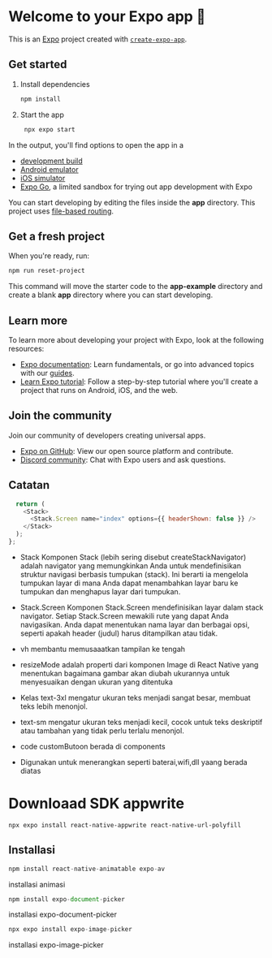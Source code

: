 # Welcome to your Expo app 👋

This is an [Expo](https://expo.dev) project created with [`create-expo-app`](https://www.npmjs.com/package/create-expo-app).

## Get started

1. Install dependencies

   ```bash
   npm install
   ```

2. Start the app

   ```bash
    npx expo start
   ```

In the output, you'll find options to open the app in a

- [development build](https://docs.expo.dev/develop/development-builds/introduction/)
- [Android emulator](https://docs.expo.dev/workflow/android-studio-emulator/)
- [iOS simulator](https://docs.expo.dev/workflow/ios-simulator/)
- [Expo Go](https://expo.dev/go), a limited sandbox for trying out app development with Expo

You can start developing by editing the files inside the **app** directory. This project uses [file-based routing](https://docs.expo.dev/router/introduction).

## Get a fresh project

When you're ready, run:

```bash
npm run reset-project
```

This command will move the starter code to the **app-example** directory and create a blank **app** directory where you can start developing.

## Learn more

To learn more about developing your project with Expo, look at the following resources:

- [Expo documentation](https://docs.expo.dev/): Learn fundamentals, or go into advanced topics with our [guides](https://docs.expo.dev/guides).
- [Learn Expo tutorial](https://docs.expo.dev/tutorial/introduction/): Follow a step-by-step tutorial where you'll create a project that runs on Android, iOS, and the web.

## Join the community

Join our community of developers creating universal apps.

- [Expo on GitHub](https://github.com/expo/expo): View our open source platform and contribute.
- [Discord community](https://chat.expo.dev): Chat with Expo users and ask questions.

## Catatan

```javascript
  return (
    <Stack>
      <Stack.Screen name="index" options={{ headerShown: false }} />
    </Stack>
  );
};
```

- Stack
  Komponen Stack (lebih sering disebut createStackNavigator) adalah navigator yang memungkinkan Anda untuk mendefinisikan struktur navigasi berbasis tumpukan (stack). Ini berarti ia mengelola tumpukan layar di mana Anda dapat menambahkan layar baru ke tumpukan dan menghapus layar dari tumpukan.

- Stack.Screen
  Komponen Stack.Screen mendefinisikan layar dalam stack navigator. Setiap Stack.Screen mewakili rute yang dapat Anda navigasikan. Anda dapat menentukan nama layar dan berbagai opsi, seperti apakah header (judul) harus ditampilkan atau tidak.

- vh membantu memusaaatkan tampilan ke tengah

- resizeMode adalah properti dari komponen Image di React Native yang menentukan bagaimana gambar akan diubah ukurannya untuk menyesuaikan dengan ukuran yang ditentuka

- Kelas text-3xl mengatur ukuran teks menjadi sangat besar, membuat teks lebih menonjol.

- text-sm mengatur ukuran teks menjadi kecil, cocok untuk teks deskriptif atau tambahan yang tidak perlu terlalu menonjol.

- code customButoon berada di components

- Digunakan untuk menerangkan seperti baterai,wifi,dll yaang berada diatas

# Downloaad SDK appwrite
```terminal
npx expo install react-native-appwrite react-native-url-polyfill
```

## Installasi
```javascript
npm install react-native-animatable expo-av
```
installasi animasi

```javascript
npm install expo-document-picker
```
installasi expo-document-picker

```javascript
npx expo install expo-image-picker
```
installasi expo-image-picker